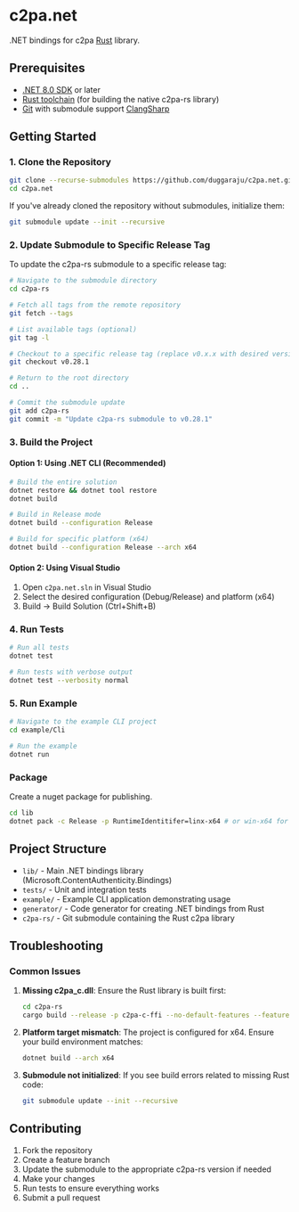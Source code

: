 # c2pa.net

.NET bindings for c2pa [Rust](https://github.com/contentauth/c2pa-rs) library.

## Prerequisites

- [.NET 8.0 SDK](https://dotnet.microsoft.com/download/dotnet/8.0) or later
- [Rust toolchain](https://rustup.rs/) (for building the native c2pa-rs library)
- [Git](https://git-scm.com/) with submodule support
  [ClangSharp](https://github.com/dotnet/ClangSharp)

## Getting Started

### 1. Clone the Repository

```bash
git clone --recurse-submodules https://github.com/duggaraju/c2pa.net.git
cd c2pa.net
```

If you've already cloned the repository without submodules, initialize them:

```bash
git submodule update --init --recursive
```

### 2. Update Submodule to Specific Release Tag

To update the c2pa-rs submodule to a specific release tag:

```bash
# Navigate to the submodule directory
cd c2pa-rs

# Fetch all tags from the remote repository
git fetch --tags

# List available tags (optional)
git tag -l

# Checkout to a specific release tag (replace v0.x.x with desired version)
git checkout v0.28.1

# Return to the root directory
cd ..

# Commit the submodule update
git add c2pa-rs
git commit -m "Update c2pa-rs submodule to v0.28.1"
```

### 3. Build the Project

#### Option 1: Using .NET CLI (Recommended)

```bash
# Build the entire solution
dotnet restore && dotnet tool restore
dotnet build

# Build in Release mode
dotnet build --configuration Release

# Build for specific platform (x64)
dotnet build --configuration Release --arch x64
```

#### Option 2: Using Visual Studio

1. Open `c2pa.net.sln` in Visual Studio
2. Select the desired configuration (Debug/Release) and platform (x64)
3. Build → Build Solution (Ctrl+Shift+B)

### 4. Run Tests

```bash
# Run all tests
dotnet test

# Run tests with verbose output
dotnet test --verbosity normal
```

### 5. Run Example

```bash
# Navigate to the example CLI project
cd example/Cli

# Run the example
dotnet run
```

### Package

Create a nuget package for publishing.

```bash
cd lib
dotnet pack -c Release -p RuntimeIdentitifer=linx-x64 # or win-x64 for Windows.
```

## Project Structure

- `lib/` - Main .NET bindings library (Microsoft.ContentAuthenticity.Bindings)
- `tests/` - Unit and integration tests
- `example/` - Example CLI application demonstrating usage
- `generator/` - Code generator for creating .NET bindings from Rust
- `c2pa-rs/` - Git submodule containing the Rust c2pa library

## Troubleshooting

### Common Issues

1. **Missing c2pa_c.dll**: Ensure the Rust library is built first:

   ```bash
   cd c2pa-rs
   cargo build --release -p c2pa-c-ffi --no-default-features --features "rust_native_crypto, file_io"
   ```

2. **Platform target mismatch**: The project is configured for x64. Ensure your build environment matches:

   ```bash
   dotnet build --arch x64
   ```

3. **Submodule not initialized**: If you see build errors related to missing Rust code:

   ```bash
   git submodule update --init --recursive
   ```

## Contributing

1. Fork the repository
2. Create a feature branch
3. Update the submodule to the appropriate c2pa-rs version if needed
4. Make your changes
5. Run tests to ensure everything works
6. Submit a pull request
